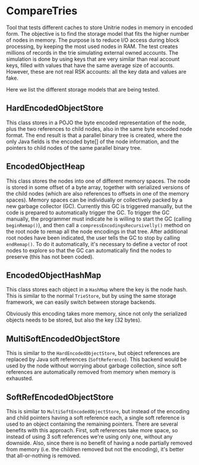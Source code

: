 # CompareTries

Tool that tests different caches to store Unitrie nodes in memory in encoded form. The objective is to find the storage model that fits the higher number of nodes in memory. The purpose is to reduce I/O access during block processing, by keeping the most used nodes in RAM. The test creates millions of records in the trie simulating external owned accounts. The simulation is done by using keys that are very similar than real account keys, filled with values that have the same average size of accounts. However, these are not real RSK accounts: all the key data and values are fake.

Here we list the different storage models that are being tested.

## HardEncodedObjectStore
This class stores in a POJO the byte encoded representation of the node, plus the two references to child nodes, also in the same byte encoded node format. The end result is that a parallel binary tree is created, where the only Java fields is the encoded byte[] of the node information, and the pointers to child nodes of the same parallel binary tree.

## EncodedObjectHeap
This class stores the nodes into one of different memory spaces. The node is stored in some offset of a byte array, together with serialized versions of the child nodes (which are also references to offsets in one of the memory spaces). Memory spaces can be individually or collectively packed by a new garbage collector (GC). Currently this GC is triggered manually, but  the code is prepared to automatically trigger the GC. To trigger the GC manually, the programmer must indicate he is willing to start the GC (calling `beginRemap()`), and then call a `compressEncodingsRecursivelly()` method on the root node to remap all the node encodings in that tree. After additional root nodes have been indicated, the user tells the GC to stop by calling `endRemap()`. To do it automatically, it's necessary to define a vector of root nodes to explore so that the GC can automatically find the nodes to preserve (this has not been coded).

## EncodedObjectHashMap
This class stores each object in a `HashMap` where the key is the node hash. This is similar to the normal `TrieStore`, but by using the same storage framework, we can easily switch between storage backends.

Obviously this encoding takes more memory, since not only the serialized objects needs to be stored, but also the key (32 bytes).

## MultiSoftEncodedObjectStore
This is similar to the `HardEncodedObjectStore`, but object references are replaced by Java soft references (`SoftReference`). This backend would be used by the node without worrying about garbage collection, since soft references are automatically removed from memory when memory is exhausted.

## SoftRefEncodedObjectStore
This is similar to `MultiSoftEncodedObjectStore`, but instead of the encoding and child pointers having a soft reference each, a single soft reference is used to an object containing the remaining pointers. There are several benefits with this approach. First, soft references take more space, so instead of using 3 soft references we're using only one, without any downside. Also, since there is no benefit of having a node partially removed from memory (i.e. the children removed but not the encoding), it's better that all-or-nothing is removed.